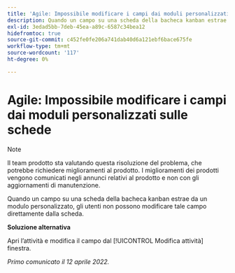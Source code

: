 ```yaml
---
title: 'Agile: Impossibile modificare i campi dai moduli personalizzati sulle schede'
description: Quando un campo su una scheda della bacheca kanban estrae da un modulo personalizzato, gli utenti non possono modificare tale campo direttamente dalla scheda.
exl-id: 3edad5bb-7deb-45ea-a89c-6587c34bea12
hidefromtoc: true
source-git-commit: c452fe0fe206a741dab40d6a121ebf6bace675fe
workflow-type: tm+mt
source-wordcount: '117'
ht-degree: 0%

---
```


# Agile: Impossibile modificare i campi dai moduli personalizzati sulle schede

>[!NOTE]
>
>Il team prodotto sta valutando questa risoluzione del problema, che potrebbe richiedere miglioramenti al prodotto. I miglioramenti dei prodotti vengono comunicati negli annunci relativi al prodotto e non con gli aggiornamenti di manutenzione.

Quando un campo su una scheda della bacheca kanban estrae da un modulo personalizzato, gli utenti non possono modificare tale campo direttamente dalla scheda.

**Soluzione alternativa**

Apri l’attività e modifica il campo dal [!UICONTROL Modifica attività] finestra.

_Primo comunicato il 12 aprile 2022._
